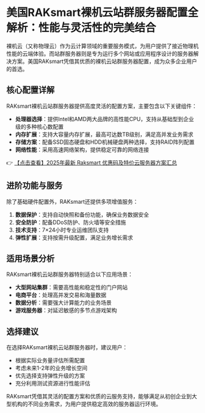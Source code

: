 # 美国RAKsmart裸机云站群服务器配置全解析：性能与灵活性的完美结合

裸机云（又称物理云）作为云计算领域的重要服务模式，为用户提供了接近物理机性能的云端体验。而站群服务器则是专为运行多个网站或应用程序设计的服务器解决方案。美国RAKsmart凭借其优质的裸机云站群服务器配置，成为众多企业用户的首选。

## 核心配置详解

RAKsmart裸机云站群服务器提供高度灵活的配置方案，主要包含以下关键组件：

- **处理器选择**：提供Intel和AMD两大品牌的高性能CPU，支持从基础型到企业级的多种核心数配置
- **内存扩展**：支持大容量内存扩展，最高可达数TB级别，满足高并发业务需求
- **存储方案**：配备SSD固态硬盘和HDD机械硬盘两种选择，支持RAID阵列配置
- **网络性能**：采用高速网络架构，提供稳定可靠的网络连接

👉 [【点击查看】2025年最新 Raksmart 优惠码及特价云服务器方案汇总](https://bit.ly/raksmart)

## 进阶功能与服务

除了基础硬件配置外，RAKsmart还提供多项增值服务：

1. **数据保护**：支持自动快照和备份功能，确保业务数据安全
2. **安全防护**：配备DDoS防护、防火墙等安全措施
3. **技术支持**：7×24小时专业运维团队支持
4. **弹性扩展**：支持按需升级配置，满足业务增长需求

## 适用场景分析

RAKsmart裸机云站群服务器特别适合以下应用场景：

- **大型网站集群**：需要高性能和稳定性的门户网站
- **电商平台**：处理高并发交易和海量数据
- **数据分析**：需要强大计算能力的业务场景
- **游戏服务器**：对延迟敏感的多节点游戏架构

## 选择建议

在选择RAKsmart裸机云站群服务器时，建议用户：

- 根据实际业务量评估所需配置
- 考虑未来1-2年的业务增长空间
- 优先选择支持弹性升级的方案
- 充分利用测试资源进行性能评估

RAKsmart凭借其灵活的配置方案和优质的云服务支持，能够满足从初创企业到大型机构的不同业务需求，为用户提供稳定高效的服务器运行环境。